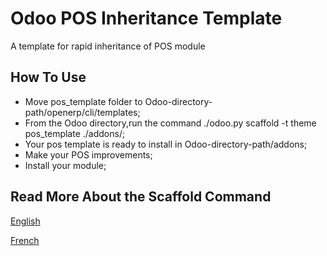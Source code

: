 Odoo POS Inheritance Template
=============================


A template for rapid inheritance of POS module 


How To Use
----------

- Move pos_template folder to Odoo-directory-path/openerp/cli/templates;
- From the Odoo directory,run the command ./odoo.py scaffold -t theme pos_template ./addons/;
- Your pos template is ready to install in Odoo-directory-path/addons;
- Make your POS improvements;
- Install your module;

Read More About the Scaffold Command
--------------------------------

[English](https://www.odoo.com/documentation/8.0/reference/cmdline.html)

[French](http://www.y-note.cm/debuter-avec-odoo-creer-un-module-en-une-commande/)
 



